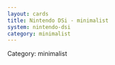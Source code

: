 ```yaml
---
layout: cards
title: Nintendo DSi - minimalist
system: nintendo-dsi
category: minimalist
---
```

<div class="alert alert-secondary mb-4"><span class="i18n innerHTML-category">Category: </span><span class="i18n innerHTML-cat-minimalist">minimalist</span></div>
